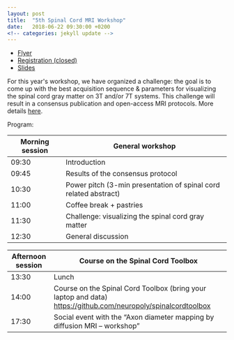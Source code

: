 ```yaml
---
layout: post
title:  "5th Spinal Cord MRI Workshop"
date:   2018-06-22 09:30:00 +0200
<!-- categories: jekyll update -->
---
```

- [Flyer](https://www.dropbox.com/s/o7iiup3x80pwpob/spinalcordmriworkshop2018.pdf?dl=0)
- [Registration (closed)](https://goo.gl/p277Rh)
- [Slides](https://www.dropbox.com/s/tcm44lyt2j888pd/20180622_SCWorkshop.pdf?dl=0)

For this year's workshop, we have organized a challenge: the goal is to come up with the best acquisition sequence & parameters for visualizing the spinal cord gray matter on 3T and/or 7T systems. This challenge will result in a consensus publication and open-access MRI protocols. More details [here](https://goo.gl/4YZTJd).

Program:

|Morning session | General workshop |
|---|---|
| 09:30 | Introduction |
| 09:45 | Results of the consensus protocol |
| 10:30 | Power pitch (3-min presentation of spinal cord related abstract) |
| 11:00 | Coffee break + pastries |
| 11:30 | Challenge: visualizing the spinal cord gray matter |
| 12:30 | General discussion |

| Afternoon session | Course on the Spinal Cord Toolbox |
|---|---|
| 13:30 | Lunch |
| 14:00 | Course on the Spinal Cord Toolbox (bring your laptop and data) https://github.com/neuropoly/spinalcordtoolbox |
| 17:30 | Social event with the “Axon diameter mapping by diffusion MRI – workshop” |
